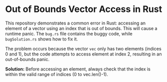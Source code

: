 # Out of Bounds Vector Access in Rust

This repository demonstrates a common error in Rust: accessing an element of a vector using an index that is out of bounds.  This will cause a runtime panic.  The `bug.rs` file contains the buggy code, while `bugSolution.rs` shows how to fix it.

The problem occurs because the vector `vec` only has two elements (indices 0 and 1), but the code attempts to access element at index 2, resulting in an out-of-bounds panic.

**Solution:** Before accessing an element, always check that the index is within the valid range of indices (0 to vec.len()-1).